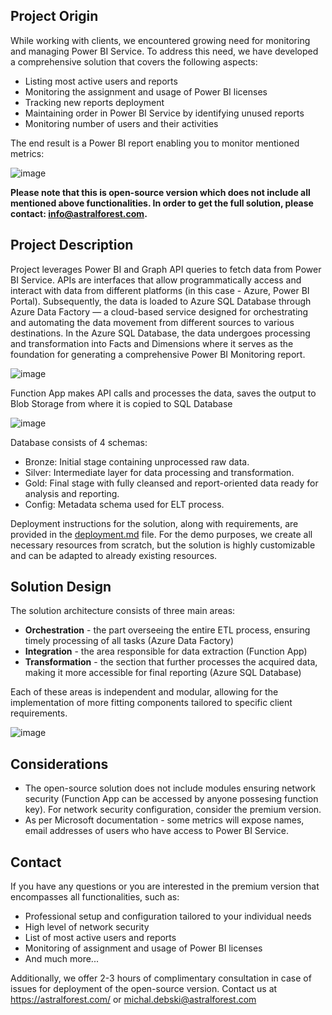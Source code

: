 ## Project Origin
While working with clients, we encountered growing need for monitoring and managing Power BI Service. To address this need, we have developed a comprehensive solution that covers the following aspects:
- Listing most active users and reports
- Monitoring the assignment and usage of Power BI licenses
- Tracking new reports deployment
- Maintaining order in Power BI Service by identifying unused reports
- Monitoring number of users and their activities
  
The end result is a Power BI report enabling you to monitor mentioned metrics:

![image](https://github.com/AstralForest/Power_BI_Monitoring/assets/156897451/484bcea1-6651-4e78-b755-14ba44fcfcbf)

**Please note that this is open-source version which does not include all mentioned above functionalities. In order to get the full solution, please contact: info@astralforest.com.**

## Project Description
Project leverages Power BI and Graph API queries to fetch data from Power BI Service. APIs are interfaces that allow programmatically access and interact with data from different platforms (in this case - Azure, Power BI Portal). Subsequently, the data is loaded to Azure SQL Database through Azure Data Factory — a cloud-based service designed for orchestrating and automating the data movement from different sources to various destinations. In the Azure SQL Database, the data undergoes processing and transformation into Facts and Dimensions where it serves as the foundation for generating a comprehensive Power BI Monitoring report.

![image](https://github.com/AstralForest/Power_BI_Monitoring/assets/156897451/e7039acd-23c1-4a72-84d3-3d3e44a57f86)

Function App makes API calls and processes the data, saves the output to Blob Storage from where it is copied to SQL Database

![image](https://github.com/AstralForest/Power_BI_Monitoring/assets/156897451/89f0d420-d0f9-49f8-993e-6a7203e95f2a)

Database consists of 4 schemas:
- Bronze: Initial stage containing unprocessed raw data.
- Silver: Intermediate layer for data processing and transformation.
- Gold: Final stage with fully cleansed and report-oriented data ready for analysis and reporting.
- Config: Metadata schema used for ELT process.

Deployment instructions for the solution, along with requirements, are provided in the [deployment.md](https://github.com/AstralForest/Power_BI_Monitoring/blob/master/deployment.md) file. For the demo purposes, we create all necessary resources from scratch, but the solution is highly customizable and can be adapted to already existing resources.

## Solution Design
The solution architecture consists of three main areas:

- **Orchestration** - the part overseeing the entire ETL process, ensuring timely processing of all tasks (Azure Data Factory)
- **Integration** - the area responsible for data extraction (Function App)
- **Transformation** - the section that further processes the acquired data, making it more accessible for final reporting (Azure SQL Database)
  
Each of these areas is independent and modular, allowing for the implementation of more fitting components tailored to specific client requirements.

![image](https://github.com/AstralForest/Power_BI_Monitoring/assets/156897451/884fd5f5-ec37-4431-a1ff-0ff160a199fc)

## Considerations
- The open-source solution does not include modules ensuring network security (Function App can be accessed by anyone possesing function key). For network security configuration, consider the premium version.
- As per Microsoft documentation - some metrics will expose names, email addresses of users who have access to Power BI Service.

## Contact
If you have any questions or you are interested in the premium version that encompasses all functionalities, such as:
- Professional setup and configuration tailored to your individual needs
- High level of network security
- List of most active users and reports
- Monitoring of assignment and usage of Power BI licenses
- And much more...

Additionally, we offer 2-3 hours of complimentary consultation in case of issues for deployment of the open-source version.
Contact us at https://astralforest.com/  or michal.debski@astralforest.com

